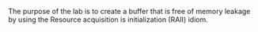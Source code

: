The purpose of the lab is to create a buffer that is free of memory leakage by using the Resource acquisition is initialization (RAII) idiom.
